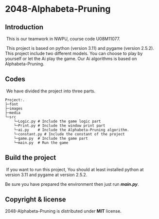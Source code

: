 # 2048-Alphabeta-Pruning

## Introduction

​	This is our teamwork in NWPU, course code U08M11077. 

​	This project is based on python (version 3.11) and pygame (version 2.5.2). This project include two different models. You can choose to play by yourself or let the Ai play the game. Our Ai algorithms is based on Alphabeta-Pruning.

## Codes

​	We have divided the project into three parts.

```
Project:.
├─font
├─images
├─media
└─src
    └─Logic.py # Include the game logic part
    └─Print.py # Include the window print part
    └─ai.py	   # Include the Alphabeta-Pruning algorithm.
    └─constant.py # Include the constant of the project
    └─game.py  # Include the game part
    └─main.py  # Run the game
```

## Build the project

​	If you want to run this project, You should at least installed python at version 3.11 and pygame at version 2.5.2.


Be sure you have prepared the environment then just run ***main.py***.



## Copyright & license

2048-Alphabeta-Pruning is distributed under **MIT** license.
